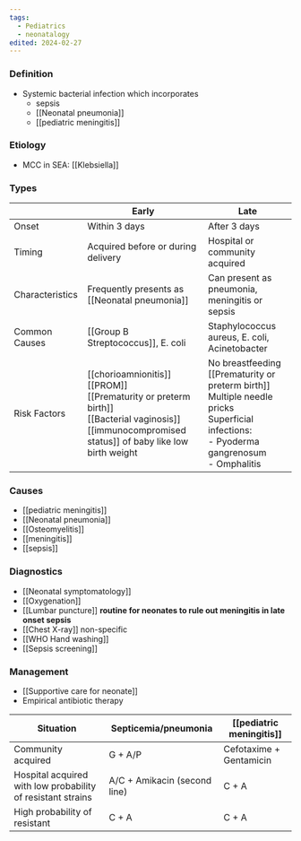 ```yaml
---
tags:
  - Pediatrics
  - neonatalogy
edited: 2024-02-27
---
```


### Definition
- Systemic bacterial infection which incorporates
	- sepsis
	- [[Neonatal pneumonia]] 
	- [[pediatric meningitis]] 

### Etiology
- MCC in SEA: [[Klebsiella]]

### Types

|                 | Early                                                                                                                                                             | Late                                                                                                                                                    |
| --------------- | ----------------------------------------------------------------------------------------------------------------------------------------------------------------- | ------------------------------------------------------------------------------------------------------------------------------------------------------- |
| Onset           | Within 3 days                                                                                                                                                     | After 3 days                                                                                                                                            |
| Timing          | Acquired before or during delivery                                                                                                                                | Hospital or community acquired                                                                                                                          |
| Characteristics | Frequently presents as [[Neonatal pneumonia]]                                                                                                                     | Can present as pneumonia, meningitis or sepsis                                                                                                          |
| Common Causes   | [[Group B Streptococcus]], E. coli                                                                                                                                | Staphylococcus aureus, E. coli, Acinetobacter                                                                                                           |
| Risk Factors    | [[chorioamnionitis]]<br>[[PROM]]<br>[[Prematurity or preterm birth]]<br>[[Bacterial vaginosis]]<br>[[immunocompromised status]] of baby like low birth weight<br> | No breastfeeding<br>[[Prematurity or preterm birth]]<br>Multiple needle pricks<br>Superficial infections:<br>- Pyoderma gangrenosum<br>- Omphalitis<br> |

### Causes
- [[pediatric meningitis]]
- [[Neonatal pneumonia]] 
- [[Osteomyelitis]] 
- [[meningitis]] 
- [[sepsis]] 
### Diagnostics
- [[Neonatal symptomatology]] 
- [[Oxygenation]] 
- [[Lumbar puncture]] **routine for neonates to rule out meningitis in late onset sepsis** 
- [[Chest X-ray]] non-specific
- [[WHO Hand washing]] 
- [[Sepsis screening]] 

### Management
- [[Supportive care for neonate]]  
- Empirical antibiotic therapy


| Situation                                                   | Septicemia/pneumonia         | [[pediatric meningitis]] |
| ----------------------------------------------------------- | ---------------------------- | ------------------------ |
| Community acquired                                          | G + A/P                      | Cefotaxime + Gentamicin  |
| Hospital acquired with low probability of resistant strains | A/C + Amikacin (second line) | C + A                    |
| High probability of resistant                               | C + A                        | C + A                    |
